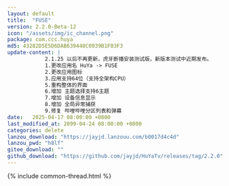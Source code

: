 ```yaml
---
layout: default
title:  "FUSE"
version: 2.2.0-Beta-12
icon: "/assets/img/ic_channel.png"
package: com.ccc.huya
md5: 43282D5E5D6DAB639448C0939B1F03F3
update-content: |
            2.1.25 以后不再更新，虎牙断播安装测试版，新版本测试中近期发布。
            1.更改应用名 HuYa -> FUSE
            2.更改应用图标
            3.应用支持64位（支持全架构CPU）
            5.重构整体的界面
            6.增加 主题选择支持6主题
            7.增加 设备信息显示
            8.增加 全局异常捕获
            9.修复 哔哩哔哩分区列表和弹幕
date:   2025-04-17 08:00:00 +0800
last_modified_at: 2099-04-24 08:00:00 +0800
categories: delete
lanzou_download: "https://jayjd.lanzouu.com/b0017d4c4d"
lanzou_pwd: "h8lf"
gitee_download: ""
github_download: "https://github.com/jayjd/HuYaTv/releases/tag/2.2.0"
---
```

{% include common-thread.html %}